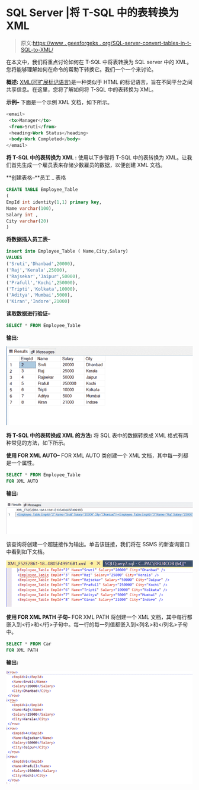 # SQL Server |将 T-SQL 中的表转换为 XML

> 原文:[https://www . geesforgeks . org/SQL-server-convert-tables-in-t-SQL-to-XML/](https://www.geeksforgeeks.org/sql-server-convert-tables-in-t-sql-into-xml/)

在本文中，我们将重点讨论如何在 T-SQL 中将表转换为 SQL server 中的 XML。您将能够理解如何在命令的帮助下转换它。我们一个一个来讨论。

**概述:**
[XML(可扩展标记语言)](https://www.geeksforgeeks.org/xml-basics/)是一种类似于 HTML 的标记语言，旨在不同平台之间共享信息。在这里，您将了解如何将 T-SQL 中的表转换为 XML。

**示例–**
下面是一个示例 XML 文档，如下所示。

```sql
<email>
 <to>Manager</to>
 <from>Sruti</from>
 <heading>Work Status</heading>
 <body>Work Completed</body>
</email>
```

**将 T-SQL 中的表转换为 XML :**
使用以下步骤将 T-SQL 中的表转换为 XML。让我们首先生成一个雇员表来存储少数雇员的数据，以便创建 XML 文档。

**创建表格–**员工 _ 表格

```sql
CREATE TABLE Employee_Table  
(  
EmpId int identity(1,1) primary key,  
Name varchar(100),  
Salary int ,  
City varchar(20)  
)  
```

**将数据插入员工表–**

```sql
insert into Employee_Table ( Name,City,Salary)
VALUES
('Sruti','Dhanbad',20000),
('Raj','Kerala',25000),
('Rajsekar','Jaipur',50000),
('Prafull','Kochi',250000),
('Tripti','Kolkata',10000),
('Aditya','Mumbai',5000),
('Kiran','Indore',21000)
```

**读取数据进行验证–**

```sql
SELECT * FROM Employee_Table
```

**输出:**

![](img/e09cdbf6913edbc324a134727a8e3e8b.png)

**将 T-SQL 中的表转换成 XML 的方法:**
将 SQL 表中的数据转换成 XML 格式有两种常见的方法，如下所示。

**使用 FOR XML AUTO–**
FOR XML AUTO 类创建一个 XML 文档，其中每一列都是一个属性。

```sql
SELECT * FROM Employee_Table
FOR XML AUTO
```

**输出:**

![](img/0026ffe28adf6a812fe95de5a9298eda.png)

该查询将创建一个超链接作为输出。单击该链接，我们将在 SSMS 的新查询窗口中看到如下文档。

![](img/036e7159497d2ea398a6546a48ce556e.png)

**使用 FOR XML PATH 子句–**
FOR XML PATH 将创建一个 XML 文档，其中每行都嵌入到<行>和</行>子句中。每一行的每一列值都嵌入到<列名>和</列名>子句中。

```sql
SELECT * FROM Car
FOR XML PATH
```

**输出:**

![](img/4ffe6156745a8f9e65d92cadba93cb8f.png)